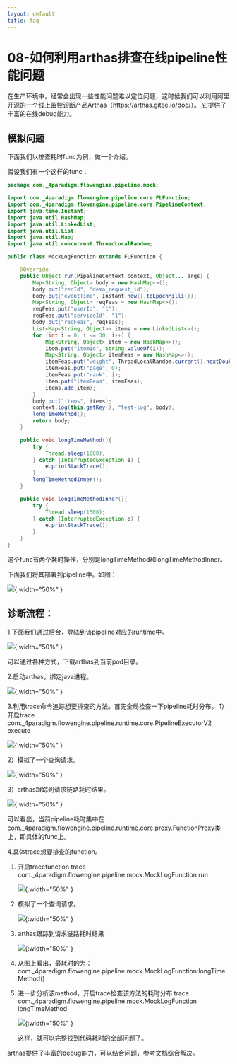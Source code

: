 ```yaml
---
layout: default
title: faq
---
```

# 08-如何利用arthas排查在线pipeline性能问题

在生产环境中，经常会出现一些性能问题难以定位问题，这时候我们可以利用阿里开源的一个线上监控诊断产品Arthas（https://arthas.gitee.io/doc/）。
它提供了丰富的在线debug能力。

## 模拟问题

下面我们以排查耗时func为例，做一个介绍。

假设我们有一个这样的func：

```java
package com._4paradigm.flowengine.pipeline.mock;

import com._4paradigm.flowengine.pipeline.core.FLFunction;
import com._4paradigm.flowengine.pipeline.core.PipelineContext;
import java.time.Instant;
import java.util.HashMap;
import java.util.LinkedList;
import java.util.List;
import java.util.Map;
import java.util.concurrent.ThreadLocalRandom;

public class MockLogFunction extends FLFunction {

    @Override
    public Object run(PipelineContext context, Object... args) {
        Map<String, Object> body = new HashMap<>();
        body.put("reqId", "demo_request_id");
        body.put("eventTime", Instant.now().toEpochMilli());
        Map<String, Object> reqFeas = new HashMap<>();
        reqFeas.put("userId", "1");
        reqFeas.put("serviceId", "1");
        body.put("reqFeas", reqFeas);
        List<Map<String, Object>> items = new LinkedList<>();
        for (int i = 0; i <= 30; i++) {
            Map<String, Object> item = new HashMap<>();
            item.put("itemId", String.valueOf(i));
            Map<String, Object> itemFeas = new HashMap<>();
            itemFeas.put("weight", ThreadLocalRandom.current().nextDouble());
            itemFeas.put("page", 0);
            itemFeas.put("rank", i);
            item.put("itemFeas", itemFeas);
            items.add(item);
        }
        body.put("items", items);
        context.log(this.getKey(), "test-log", body);
        longTimeMethod();
        return body;
    }

    public void longTimeMethod(){
        try {
            Thread.sleep(1000);
        } catch (InterruptedException e) {
            e.printStackTrace();
        }
        longTimeMethodInner();
    }

    public void longTimeMethodInner(){
        try {
            Thread.sleep(1500);
        } catch (InterruptedException e) {
            e.printStackTrace();
        }
    }
}

```

这个func有两个耗时操作，分别是longTimeMethod和longTimeMethodInner。

下面我们将其部署到pipeline中。如图：

![](./images/arthas-1.png){:width="50%" }

## 诊断流程：

1.下面我们通过后台，登陆到该pipeline对应的runtime中。

![](./images/arthas-3.png){:width="50%" }

可以通过各种方式，下载arthas到当前pod目录。

2.启动arthas，绑定java进程。

![](./images/arthas-4.png){:width="50%" }

3.利用trace命令追踪想要排查的方法。首先全局检查一下pipeline耗时分布。
1）开启trace com._4paradigm.flowengine.pipeline.runtime.core.PipelineExecutorV2 execute

![](./images/arthas-6.png){:width="50%" }

2）模拟了一个查询请求。

![](./images/arthas-7.png){:width="50%" }

3）arthas跟踪到请求链路耗时结果。

![](./images/arthas-5.png){:width="50%" }

可以看出，当前pipeline耗时集中在com._4paradigm.flowengine.pipeline.runtime.core.proxy.FunctionProxy类上，即具体的func上。

4.具体trace想要排查的function。

1) 开启tracefunction
   trace com._4paradigm.flowengine.pipeline.mock.MockLogFunction run

   ![](./images/arthas-8.png){:width="50%" }
2) 模拟了一个查询请求。

   ![](./images/arthas-7.png){:width="50%" }
3) arthas跟踪到请求链路耗时结果

   ![](./images/arthas-7.png){:width="50%" }
4) 从图上看出，最耗时的为： com._4paradigm.flowengine.pipeline.mock.MockLogFunction:longTimeMethod()
5) 进一步分析该method，开启trace检查该方法的耗时分布
   trace com._4paradigm.flowengine.pipeline.mock.MockLogFunction longTimeMethod

   ![](./images/arthas-10.png){:width="50%" }

   这样，就可以完整找到代码耗时的全部问题了。

arthas提供了丰富的debug能力，可以结合问题，参考文档综合解决。
